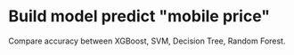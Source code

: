 # Build model predict "mobile price"
Compare accuracy between XGBoost, SVM, Decision Tree, Random Forest.
